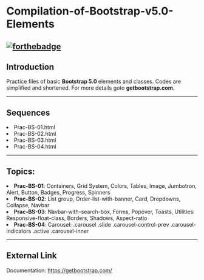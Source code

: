 # Compilation-of-Bootstrap-v5.0-Elements
[![forthebadge](https://forthebadge.com/images/badges/uses-badges.svg)](https://forthebadge.com)
---
Introduction
---

Practice files of basic <b>Bootstrap 5.0 </b> elements and classes. Codes are simplified and shortened. For more details goto <b>getbootstrap.com</b>.


---
Sequences
---

<li>Prac-BS-01.html</li>
<li>Prac-BS-02.html</li>
<li>Prac-BS-03.html</li>
<li>Prac-BS-04.html</li>

---
Topics:
---
<li><b>Prac-BS-01</b>: Containers, Grid System, Colors, Tables, Image, Jumbotron, Alert, Button, Badges, Progress, Spinners  </li>
<li><b>Prac-BS-02</b>:  List group, Order-list-with-banner, Card, Dropdowns, Collapse, Navbar </li>
<li><b>Prac-BS-03</b>:  Navbar-with-search-box, Forms, Popover, Toasts, Utilities: Responsive-float-class, Borders, Shadows, Aspect-ratio </li>
<li><b>Prac-BS-04</b>:  Carousel: .carousel .slide .carousel-control-prev .carousel-indicators .active .carousel-inner </li>


---
External Link
---
Documentation: https://getbootstrap.com/

